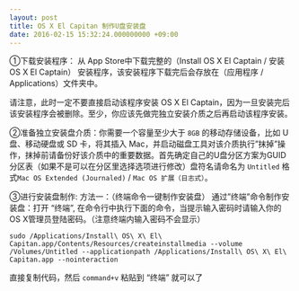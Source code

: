 ```yaml
---
layout: post
title: OS X El Capitan 制作U盘安装盘
date: 2016-02-15 15:32:24.000000000 +09:00
---
```


①下载安装程序：
从 App Store中下载完整的（Install OS X El Captain / 安装 OS X El Captain） 安装程序，该安装程序下载完后会存放在（应用程序 / Applications）文件夹中。

请注意，此时一定不要直接启动该程序安装 OS X El Captain，因为一旦安装完后该安装程序会被删除。至少，你应该先做完独立安装介质之后再启动该程序安装。

②准备独立安装盘介质：你需要一个容量至少大于 `8GB` 的移动存储设备，比如 U 盘、移动硬盘或 SD 卡，将其插入 Mac，并启动磁盘工具对该介质执行”抹掉”操作，抹掉前请备份好该介质中的重要数据。首先确定自己的U盘分区方案为GUID分区表（如果不是可以在分区里选择选项进行修改）盘符名请命名为 `Untitled` 格式`Mac OS Extended (Journaled)` / `Mac OS 扩展（日志式）`。

③进行安装盘制作:
方法一：（终端命令一键制作安装盘）
通过”终端”命令制作安装盘：打开 “终端”, 在命令行中执行下面的命令，当提示输入密码时请输入你的OS X管理员登陆密码。（注意终端内输入密码不会显示）

```shell
sudo /Applications/Install\ OS\ X\ El\ Capitan.app/Contents/Resources/createinstallmedia --volume /Volumes/Untitled --applicationpath /Applications/Install\ OS\ X\ El\ Capitan.app --nointeraction
```

直接复制代码，然后 `command+v` 粘贴到 “终端” 就可以了
